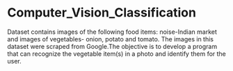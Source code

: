 # Computer_Vision_Classification
Dataset contains images of the following food items: noise-Indian market and images of vegetables- onion, potato and tomato. The images in this dataset were scraped from Google.The objective is to develop a program that can recognize the vegetable item(s) in a photo and identify them for the user.
